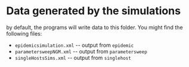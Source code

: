 # Data generated by the simulations

by default, the programs will write data to this folder.
You might find the following files:

* `epidemicsimulation.xml` -- output from `epidemic`
* `parametersweepNGM.xml` -- output from `parametersweep`
* `singleHostsSims.xml` -- output from `singlehost`